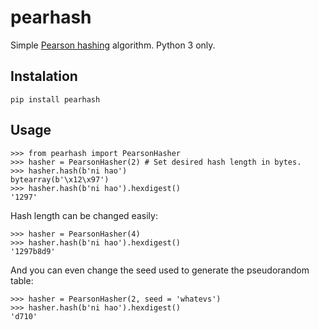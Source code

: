 pearhash
========

Simple [Pearson hashing](http://en.wikipedia.org/wiki/Pearson_hashing) algorithm. Python 3 only.


Instalation
-----------

```
pip install pearhash
```


Usage
-----

```
>>> from pearhash import PearsonHasher
>>> hasher = PearsonHasher(2) # Set desired hash length in bytes.
>>> hasher.hash(b'ni hao')
bytearray(b'\x12\x97')
>>> hasher.hash(b'ni hao').hexdigest()
'1297'
```

Hash length can be changed easily:

```
>>> hasher = PearsonHasher(4)
>>> hasher.hash(b'ni hao').hexdigest()
'1297b8d9'
```

And you can even change the seed used to generate the pseudorandom table:

```
>>> hasher = PearsonHasher(2, seed = 'whatevs')
>>> hasher.hash(b'ni hao').hexdigest()
'd710'
```

